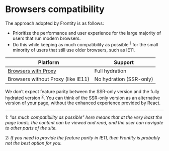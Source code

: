# Browsers compatibility

The approach adopted by Frontity is as follows:
- Prioritize the performance and user experience for the large majority of users that run modern browsers.
- Do this while keeping as much compatibility as possible <sup>[1](#compatibility-means)</sup> for the small minority of users that still use older browsers, such as IE11.

| Platform                           | Support                 |
|------------------------------------|-------------------------|
| [Browsers with Proxy](https://caniuse.com/#feat=proxy)                | Full hydration          |
| Browsers without Proxy (like IE11) | No hydration (SSR-only) |

We don’t expect feature parity between the SSR-only version and the fully hydrated version <sup>[2](#ie-use-case)</sup>. You can think of the SSR-only version as an alternative version of your page, without the enhanced experience provided by React.

---

<a name="myfootnote1">1</a>:  _"as much compatibility as possible" here means that at the very least the page loads, the content can be viewed and read, and the user can navigate to other parts of the site._

<a name="ie-use-case">2</a>:  _If you need to provide the feature parity in IE11, then Frontity is probably not the best option for you._


> 
